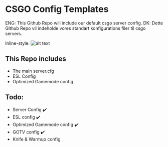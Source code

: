 # CSGO Config Templates

ENG: This Github Repo will include our default csgo server config.
DK: Dette Github Repo vil indeholde vores standart konfigurations filer til csgo servers.

Inline-style: 
![alt text](https://www.uptimelegal.com/wp-content/uploads/sites/765/2017/01/systems-icons-server-maintenance.png "")

## This Repo includes

* The main server.cfg
* ESL Config
* Optimized Gamemode config

## Todo:
* Server Config ✔️
* ESL config ✔️ ️
* Optimized Gamemode config ✔️
* GOTV config ✔️
* Knife & Warmup config
